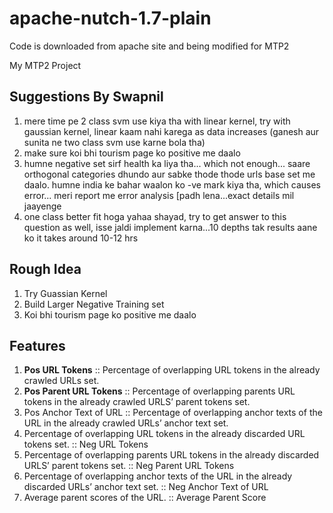 # apache-nutch-1.7-plain
Code is downloaded from apache site and being modified for MTP2

My MTP2 Project

## Suggestions By Swapnil

1. mere time pe 2 class svm use kiya tha with linear kernel, try with gaussian kernel, linear kaam nahi karega as data increases (ganesh aur sunita ne two class svm use karne bola tha)
2. make sure koi bhi tourism page ko positive me daalo
3. humne negative set sirf health ka liya tha... which not enough... saare orthogonal categories dhundo aur sabke thode thode urls base set me daalo. humne india ke bahar waalon ko -ve mark kiya tha, which causes error... meri report me error analysis [padh lena...exact details mil jaayenge
4. one class better fit hoga yahaa shayad, try to get answer to this question as well, isse jaldi implement karna...10 depths tak results aane ko it takes around 10-12 hrs


## Rough Idea
1. Try Guassian Kernel
2. Build Larger Negative Training set
3. Koi bhi tourism page ko positive me daalo

## Features
1. **Pos URL Tokens**          :: Percentage of overlapping URL tokens in the already crawled URLs set.
2. **Pos Parent URL Tokens**   :: Percentage of overlapping parents URL tokens in the already crawled URLS’ parent tokens set.
3. Pos Anchor Text of URL  :: Percentage of overlapping anchor texts of the URL in the already crawled URLs’ anchor text set.
4. Percentage of overlapping URL tokens in the already discarded URL tokens set.                      ::  Neg URL Tokens 
5. Percentage of overlapping parents URL tokens in the already discarded URLS’ parent tokens set.     ::  Neg Parent URL Tokens
6. Percentage of overlapping anchor texts of the URL in the already discarded URLs’ anchor text set.  ::  Neg Anchor Text of URL
7. Average parent scores of the URL.                                                                  ::  Average Parent Score


